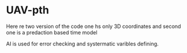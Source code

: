# UAV-pth

Here re two version of the code one hs only 3D coordinates and second one is a predaction based time model 

AI is used for error checking and systermatic varibles defining.
